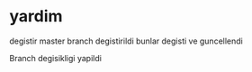 # yardim
degistir
master branch degistirildi
bunlar degisti ve guncellendi


Branch degisikligi yapildi